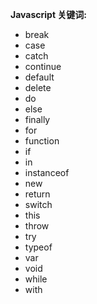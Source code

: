 **Javascript 关键词:**

  - break
  - case
  - catch
  - continue
  - default
  - delete
  - do
  - else
  - finally
  - for
  - function
  - if
  - in
  - instanceof
  - new
  - return
  - switch
  - this
  - throw
  - try
  - typeof
  - var
  - void
  - while
  - with
